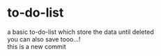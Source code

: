 # to-do-list
a basic to-do-list which store the data until deleted <br>
you can also save tooo...! 
<br> this is a new commit
